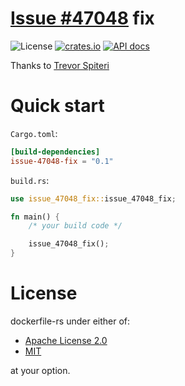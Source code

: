 # [Issue #47048](https://github.com/rust-lang/rust/issues/47048) fix
![License](https://img.shields.io/crates/l/issue_47048_fix.svg)
[![crates.io](https://img.shields.io/crates/v/issue-47048-fix.svg)](https://crates.io/crates/issue-47048-fix)
[![API docs](https://docs.rs/issue-47048-fix/badge.svg?version=0.1.1)](https://docs.rs/issue-47048-fix/0.1.1)

Thanks to [Trevor Spiteri](https://github.com/tspiteri)

# Quick start
`Cargo.toml`:
```toml
[build-dependencies]
issue-47048-fix = "0.1"
```

`build.rs`:
```rust
use issue_47048_fix::issue_47048_fix;

fn main() {
    /* your build code */

    issue_47048_fix();
}
```

# License
dockerfile-rs under either of:

* [Apache License 2.0](https://github.com/ark0f/issue-47048-fix/blob/master/LICENSE-APACHE.md)
* [MIT](https://github.com/ark0f/issue-47048-fix/blob/master/LICENSE-MIT.md)

at your option.
